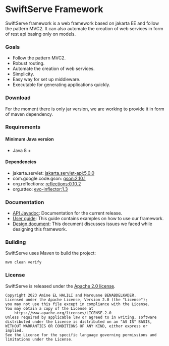 # SwiftServe Framework
SwiftServe framework is a web framework based on jakarta EE and follow the pattern MVC2. It can also automate the creation of web services in form of rest api basing only on models.

### Goals
* Follow the pattern MVC2.
* Robust routing.
* Automate the creation of web services.
* Simplicity.
* Easy way for set up middleware.
* Executable for generating applications quickly.

### Download
For the moment there is only jar version, we are working to provide it in form of maven dependency.

### Requirements
#### Minimum Java version
-  Java 8 +
#### Dependencies
- jakarta.servlet: [jakarta.servlet-api:5.0.0](https://github.com/jakartaee/servlet)
- com.google.code.gson: [gson:2.10.1](https://github.com/google/gson)
- org.reflections: [reflections:0.10.2](https://github.com/ronmamo/reflections)
- org.atteo: [evo-inflector:1.3](https://github.com/atteo/evo-inflector)

### Documentation
* [API Javadoc](): Documentation for the current release.
* [User guide](UserGuide.md): This guide contains examples on how to use our framework.
* [Design document](DesignDoc.md): This document discusses issues we faced while designing this framework.

### Building

SwiftServe uses Maven to build the project:
```
mvn clean verify
```

### License

SwiftServe is released under the [Apache 2.0 license](LICENSE).

```
Copyright 2023 Amine EL HALILI and Marouane BENABDELKADER.
Licensed under the Apache License, Version 2.0 (the "License");
you may not use this file except in compliance with the License.
You may obtain a copy of the License at
    https://www.apache.org/licenses/LICENSE-2.0
Unless required by applicable law or agreed to in writing, software
distributed under the License is distributed on an "AS IS" BASIS,
WITHOUT WARRANTIES OR CONDITIONS OF ANY KIND, either express or implied.
See the License for the specific language governing permissions and
limitations under the License.
```
